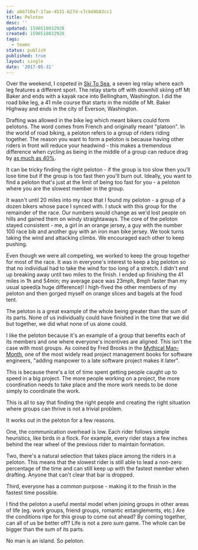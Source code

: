 ```yaml
---
id: abb710a7-17ae-4531-b27d-c7cbd4b83cc1
title: Peloton
desc: ''
updated: 1596518032928
created: 1596518032928
tags:
  - teams
status: publish
published: true
layout: single
date: '2017-05-31'
---
```


Over the weekend, I copeted in [Ski To Sea](http://skitosea.com/about), a seven leg relay where each leg features a different sport. The relay starts off with downhill skiing off Mt Baker and ends with a kayak race into Bellingham, Washington. I did the road bike leg, a 41 mile course that starts in the middle of Mt. Baker Highway and ends in the city of Everson, Washington.

Drafting was allowed in the bike leg which meant bikers could form pelotons. The word comes from French and originally meant "platoon". In the world of road biking, a peloton refers to a group of riders riding together. The reason you want to form a peloton is because having other riders in front will reduce your headwind - this makes a tremendous difference when cycling as being in the middle of a group can reduce drag by [as much as 40%](https://www.ncbi.nlm.nih.gov/pubmed/2318782).

It can be tricky finding the right peloton - if the group is too slow then you'll lose time but if the group is too fast then you'll burn out. Ideally, you want to find a peloton that's just at the limit of being too fast for you - a peloton where you are the slowest member in the group.

It wasn't until 20 miles into my race that I found my peloton - a group of a dozen bikers whose pace I synced with. I stuck with this group for the remainder of the race. Our numbers would change as we'd lost people on hills and gained them on windy straightaways. The core of the peloton stayed consistent - me, a girl in an orange jersey, a guy with the number 100 race bib and another guy with an iron man bike jersey. We took turns taking the wind and attacking climbs. We encouraged each other to keep pushing.

Even though we were all competing, we worked to keep the group together for most of the race. It was in everyone's interest to keep a big peloton so that no individual had to take the wind for too long of a stretch. I didn't end up breaking away until two miles to the finish. I ended up finishing the 41 miles in 1h and 54min; my average pace was 23mph, 8mph faster than my usual speed(a huge difference)! I high-fived the other members of my peloton and then gorged myself on orange slices and bagels at the food tent.

The peloton is a great example of the whole being greater than the sum of its parts. None of us individually could have finished in the time that we did but together, we did what none of us alone could.

I like the peloton because it's an example of a group that benefits each of its members and one where everyone's incentives are aligned. This isn't the case with most groups. As coined by Fred Brooks in the [Mythical Man-Month](https://www.amazon.com/Mythical-Man-Month-Software-Engineering-Anniversary/dp/0201835959), one of the most widely read project management books for software engineers, "adding manpower to a late software project makes it later".

This is because there's a lot of time spent getting people caught up to speed in a big project. The more people working on a project, the more coordination needs to take place and the more work needs to be done simply to coordinate the work.

This is all to say that finding the right people and creating the right situation where groups can thrive is not a trivial problem.

It works out in the peloton for a few reasons.

One, the communication overhead is low. Each rider follows simple heuristics, like birds in a flock. For example, every rider stays a few inches behind the rear wheel of the previous rider to maintain formation.

Two, there's a natural selection that takes place among the riders in a peloton. This means that the slowest rider is still able to lead a non-zero percentage of the time and can still keep up with the fastest member when drafting. Anyone that can't clear that bar is dropped.

Third, everyone has a common purpose - making it to the finish in the fastest time possible.

I find the peloton a useful mental model when joining groups in other areas of life (eg. work groups, friend groups, romantic entanglements, etc.) Are the conditions ripe for this group to come out ahead? By coming together, can all of us be better off? Life is not a zero sum game. The whole can be bigger than the sum of its parts.

No man is an island. So peloton.

